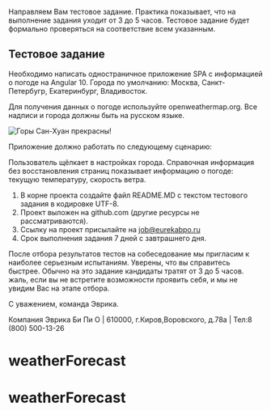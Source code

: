 Направляем Вам тестовое задание. Практика показывает, что на выполнение задания уходит от 3 до 5 часов. Тестовое задание будет формально проверяться на соответствие всем указанным.

##  Тестовое задание

Необходимо написать одностраничное приложение SPA с информацией о погоде на Angular 10.
Города по умолчанию: Москва, Санкт-Петербугр, Екатеринбург, Владивосток.

Для получения данных о погоде используйте openweathermap.org. Все надписи и города должны быть на русском языке.

![ Горы Сан-Хуан прекрасны! ](https://media.tproger.ru/uploads/2017/04/Final.png)

Приложение должно работать по следующему сценарию:

Пользователь щёлкает в настройках города. Справочная информация без восстановления страниц показывает информацию о погоде: текущую температуру, скорость ветра.

1. В корне проекта создайте файл README.MD с текстом тестового задания в кодировке UTF-8.
2. Проект выложен на github.com (другие ресурсы не рассматриваются).
3. Ссылку на проект присылайте на job@eurekabpo.ru
4. Срок выполнения задания 7 дней с завтрашнего дня.

После отбора результатов тестов на собеседование мы пригласим к наиболее серьезным испытаниям.
Уверены, что вы справитесь быстрее. Обычно на это задание кандидаты тратят от 3 до 5 часов. жаль, если вы не встретите возможности проявить себя, и мы не увидим Вас на этапе отбора.



С уважением, команда Эврика.



Компания Эврика Би Пи О | 610000, г.Киров,Воровского, д.78а | Тел:8 (800) 500-13-26
# weatherForecast
# weatherForecast
